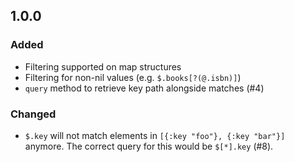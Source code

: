 ## 1.0.0
### Added
- Filtering supported on map structures
- Filtering for non-nil values (e.g. `$.books[?(@.isbn)]`)
- `query` method to retrieve key path alongside matches (#4)

### Changed
- `$.key` will not match elements in `[{:key "foo"}, {:key "bar"}]` anymore. The correct query for this would be `$[*].key` (#8).
